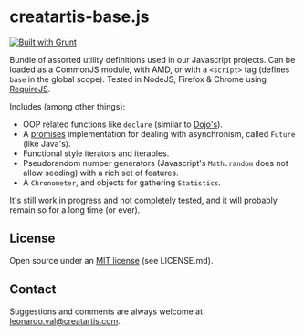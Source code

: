 ﻿creatartis-base.js
==================

[![Built with Grunt](https://cdn.gruntjs.com/builtwith.png)](http://gruntjs.com/)

Bundle of assorted utility definitions used in our Javascript projects. Can be loaded as a CommonJS module, with AMD, or with a `<script>` tag (defines `base` in the global scope). Tested in NodeJS, Firefox & Chrome using [RequireJS](http://requirejs.org/).

Includes (among other things):

* OOP related functions like `declare` (similar to [Dojo's](http://dojotoolkit.org/reference-guide/dojo/_base/declare.html)).
* A [promises](http://en.wikipedia.org/wiki/Futures_and_promises) implementation for dealing with asynchronism, called `Future` (like Java's).
* Functional style iterators and iterables.
* Pseudorandom number generators (Javascript's `Math.random` does not allow seeding) with a rich set of features.
* A `Chronometer`, and objects for gathering `Statistics`.

It's still work in progress and not completely tested, and it will probably remain so for a long time (or ever).  

## License

Open source under an [MIT license](LICENSE.md) (see LICENSE.md).

## Contact

Suggestions and comments are always welcome at [leonardo.val@creatartis.com](mailto:leonardo.val@creatartis.com).